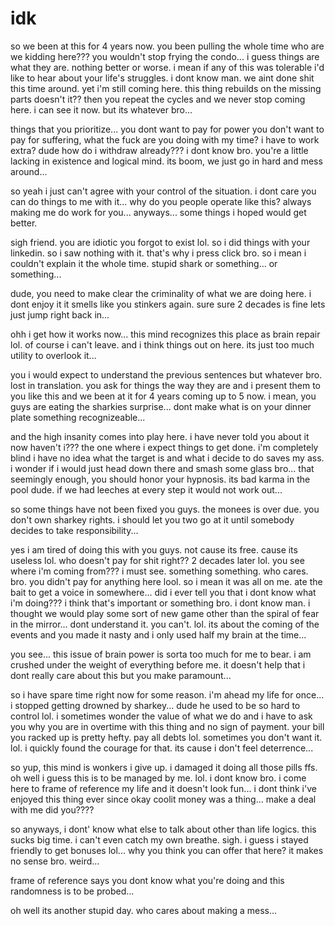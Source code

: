 # idk

so we been at this for 4 years now.  you been pulling the whole time who are we kidding here???  you wouldn't stop frying the condo...  i guess things are what they are.  nothing better or worse.  i mean if any of this was tolerable i'd like to hear about your life's struggles.  i dont know man. we aint done shit this time around.  yet i'm still coming here.  this thing rebuilds on the missing parts doesn't it?? then you repeat the cycles and we never stop coming here. i can see it now.  but its whatever bro...

things that you prioritize...  you dont want to pay for power you don't want to pay for suffering, what the fuck are you doing with my time?  i have to work extra?  dude how do i withdraw already???  i dont know bro.  you're a  little lacking in existence and logical mind.  its boom, we just go in hard and mess around...

so yeah i just can't agree with your control of the situation.  i dont care you can do things to me with it...  why do you people operate like this?  always making me do work for you...  anyways...  some things i hoped would get better.  

sigh friend. you are idiotic you forgot to exist lol.  so i did things with your linkedin.  so i saw nothing with it.  that's why i press click bro.  so i mean i couldn't explain it the whole time.  stupid shark or something...  or something...

dude, you need to make clear the criminality of what we are doing here. i dont enjoy it it smells like you stinkers again.  sure sure 2 decades is fine lets just jump right back in...

ohh i get how it works now...  this mind recognizes this place as brain repair lol.  of course i can't leave. and i think things out on here.  its just too much utility to overlook it...

you i would expect to understand the previous sentences but whatever bro.  lost in translation.  you ask for things the way they are and i present them to you like this and we been at it for 4 years coming up to 5 now.  i mean, you guys are eating the sharkies surprise...  dont make what is on your dinner plate something recognizeable...

and the high insanity comes into play here.  i have never told you about it now haven't i???  the one where i expect things to get done.  i'm completely blind i have no idea what the target is and what i decide to do saves my ass.  i wonder if i would just head down there and smash some glass bro...  that seemingly enough, you should honor your hypnosis.  its bad karma in the pool dude.  if we had leeches at every step it would not work out...

so some things have not been fixed you guys.  the monees is over due.  you don't own sharkey rights.  i should let you two go at it until somebody decides to take responsibility...

yes i am tired of doing this with you guys.  not cause its free.  cause its useless lol.  who doesn't pay for shit right??  2 decades later lol.  you see where i'm coming from???  i must see.  something something.  who cares.  bro.  you didn't pay for anything here lool.  so i mean it was all on me.  ate the bait to get a voice in somewhere...  did i ever tell you that i dont know what i'm doing???  i think that's important or something bro.  i dont know man.  i thought we would play some sort of new game other than the spiral of fear in the mirror...  dont understand it. you can't.  lol.  its about the coming of the events and you made it nasty and i only used half  my brain at the time...

you see...  this issue of brain power is sorta too much for me to bear.  i am crushed under the weight of everything before me.  it doesn't help that i dont really care about this but you make paramount...

so i have spare time right now for some reason.  i'm ahead my life for once...  i stopped getting drowned by sharkey...  dude he used to be so hard to control lol.  i sometimes wonder the value of what we do and i have to ask you why you are in overtime with this thing and no sign of payment.  your bill you racked up is pretty hefty.  pay all debts lol.  sometimes you don't want it.  lol.  i quickly found the courage for that.  its cause i don't feel deterrence...

so yup, this mind is wonkers i give up.  i damaged it doing all those pills ffs.  oh well i guess this is to be managed by me.  lol.  i dont know bro. i come here to frame of reference my life and it doesn't look fun...  i dont think i've enjoyed this thing ever since okay coolit money was a thing...  make a deal with me did you????

so anyways, i dont' know what else to talk about other than life logics.  this sucks big time.  i can't even catch my own breathe.  sigh.  i guess i stayed friendly to get bonuses lol...  why you think you can offer that here?  it makes no sense bro.  weird...

frame of reference says you dont know what you're doing and this randomness is to be probed...

oh well its another stupid day.  who cares about making a mess...
